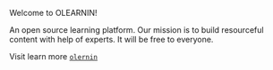 Welcome to OLEARNIN!

An open source learning platform. Our mission is to build resourceful content with help of experts. It will be free to everyone.

Visit learn more [`olernin`](https://olearnin.com)



